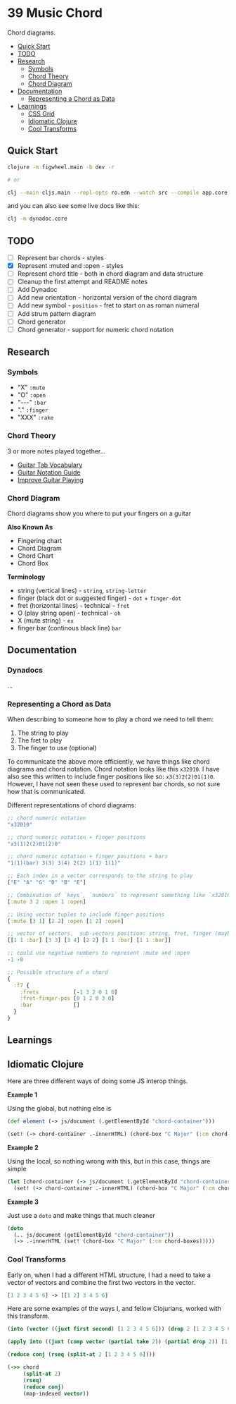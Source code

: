 # 39 Music Chord

Chord diagrams.

- [Quick Start](#quick-start)
- [TODO](#todo)
- [Research](#research)
  - [Symbols](#symbols)
  - [Chord Theory](#chord-theory)
  - [Chord Diagram](#chord-diagram)
- [Documentation](#documentation)
  - [Representing a Chord as Data](#representing-a-chord-as-data)
- [Learnings](#learnings)
  - [CSS Grid](#css-grid)
  - [Idiomatic Clojure](#idiomatic-clojure)
  - [Cool Transforms](#cool-transforms)

## Quick Start

```bash
clojure -m figwheel.main -b dev -r

# or

clj --main cljs.main --repl-opts ro.edn --watch src --compile app.core --repl # not working yet
```

and you can also see some live docs like this:

```bash
clj -m dynadoc.core
```

## TODO

- [ ] Represent bar chords - styles
- [x] Represent :muted and :open - styles
- [ ] Represent chord title - both in chord diagram and data structure
- [ ] Cleanup the first attempt and README notes
- [ ] Add Dynadoc
- [ ] Add new orientation - horizontal version of the chord diagram
- [ ] Add new symbol - `position` - fret to start on as roman numeral
- [ ] Add strum pattern diagram
- [ ] Chord generator
- [ ] Chord generator - support for numeric chord notation

## Research

### Symbols

- "X" `:mute`
- "O" `:open`
- "---" `:bar`
- "." `:finger`
- "XXX" `:rake`

### Chord Theory

3 or more notes played together...

- [Guitar Tab Vocabulary](https://www.guitarhabits.com/how-to-read-guitar-tabs-tablature/)
- [Guitar Notation Guide](http://acousticguitar.com/acoustic-guitar-notation-guide/)
- [Improve Guitar Playing](https://www.guitarhabits.com/improve-your-playing-through-slow-thorough-and-full-immersion/)

### Chord Diagram

Chord diagrams show you where to put your fingers on a guitar

**Also Known As**

- Fingering chart
- Chord Diagram
- Chord Chart
- Chord Box

**Terminology**

- string (vertical lines) - `string`, `string-letter`
- finger (black dot or suggested finger) - `dot` + `finger-dot`
- fret (horizontal lines) - technical - `fret`
- O (play string open) - technical - `oh`
- X (mute string) - `ex`
- finger bar (continous black line) `bar`

## Documentation

### Dynadocs

...

### Representing a Chord as Data

When describing to someone how to play a chord we need to tell them:

1.  The string to play
2.  The fret to play
3.  The finger to use (optional)

To communicate the above more efficiently, we have things like chord diagrams and chord notation. Chord notation looks like this `x32010`. I have also see this written to include finger positions like so: `x3(3)2(2)01(1)0`. However, I have not seen these used to represent bar chords, so not sure how that is communicated.

Different representations of chord diagrams:

```clojure
;; chord numeric notation
"x32010"

;; chord numeric notation + finger positions
"x3(1)2(2)01(2)0"

;; chord numeric notation + finger positions + bars
"1(1)(bar) 3(3) 3(4) 2(2) 1(1) 1(1)"

;; Each index in a vector corresponds to the string to play
["E" "A" "G" "D" "B" "E"]

;; Combination of `keys`, `numbers` to represent something like `x32010`
[:mute 3 2 :open 1 :open]

;; Using vector tuples to include finger positions
[:mute [3 1] [2 2] :open [1 2] :open]

;; vector of vectors.  sub-vectors position: string, fret, finger (maybe bar)
[[1 1 :bar] [3 3] [3 4] [2 2] [1 1 :bar] [1 1 :bar]]

;; could use negative numbers to represent :mute and :open
-1 -0

;; Possible structure of a chord
{
  :f7 {
    :frets           [-1 3 2 0 1 0]
    :fret-finger-pos [0 1 2 0 3 0]
    :bar             []
  }
}
```

## Learnings

## Idiomatic Clojure

Here are three different ways of doing some JS interop things.

**Example 1**

Using the global, but nothing else is

```clojure
(def element (-> js/document (.getElementById "chord-container")))

(set! (-> chord-container .-innerHTML) (chord-box "C Major" (:cm chord-boxes))))
```

**Example 2**

Using the local, so nothing wrong with this, but in this case, things are simple

```clojure
(let [chord-container (-> js/document (.getElementById "chord-container"))]
  (set! (-> chord-container .-innerHTML) (chord-box "C Major" (:cm chord-boxes))))
```

**Example 3**

Just use a `doto` and make things that much cleaner

```clojure
(doto
  (.. js/document (getElementById "chord-container"))
  (-> .-innerHTML (set! (chord-box "C Major" (:cm chord-boxes)))))
```

### Cool Transforms

Early on, when I had a different HTML structure, I had a need to take a vector of vectors and combine the first two vectors in the vector.

```clojure
[1 2 3 4 5 6] -> [[1 2] 3 4 5 6]
```

Here are some examples of the ways I, and fellow Clojurians, worked with this transform.

```clojure
(into (vector ((juxt first second) [1 2 3 4 5 6])) (drop 2 [1 2 3 4 5 6]))

(apply into ((juxt (comp vector (partial take 2)) (partial drop 2)) [1 2 3 4 5 6]))

(reduce conj (rseq (split-at 2 [1 2 3 4 5 6])))

(->> chord
     (split-at 2)
     (rseq)
     (reduce conj)
     (map-indexed vector))
```
